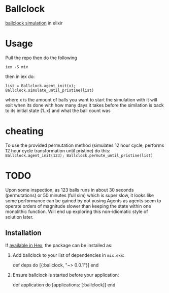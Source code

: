 # Ballclock

[ballclock simulation](http://www.chilton.com/~jimw/ballclk.html) in elixir

# Usage

Pull the repo then do the following

`iex -S mix`

then in iex do:

`list = Ballclock.agent_init(x); Ballclock.simulate_until_pristine(list)`

where x is the amount of balls you want to start the simulation with
it will exit when its done with how many days it takes before the similation
is back to its initial state (1..x) and what the ball count was

# cheating

To use the provided permutation method (simulates 12 hour cycle, performs 12 hour cycle transformation until pristine)
do this:
`Ballclock.agent_init(123); Ballclock.permute_until_pristine(list)`

# TODO

Upon some inspection, as 123 balls runs in about 30 seconds (permutations) or 50 minutes (full sim) which is super slow, it looks
like some performance can be gained by not yusing Agents as agents seem to operate orders of magnitude slower than keeping the state within one monolithic function. Will end up exploring this non-idiomatic style of solution later.

## Installation

If [available in Hex](https://hex.pm/docs/publish), the package can be installed as:

  1. Add ballclock to your list of dependencies in `mix.exs`:

        def deps do
          [{:ballclock, "~> 0.0.1"}]
        end

  2. Ensure ballclock is started before your application:

        def application do
          [applications: [:ballclock]]
        end


